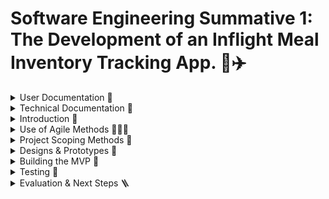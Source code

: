 # Software Engineering Summative 1: The Development of an Inflight Meal Inventory Tracking App. 🍔✈️

<details>
<summary>User Documentation 📲</summary>
<br>
  
 ## Getting Started

  Please Click [here](https://elliemartin12.github.io/SE-Sum-1/) To Access The Application

  To log in, please use the following credentials:

  **Username: John_Smith**
  
  **Password: HelloBA123**

  How to use the app:
  1. Click the link log in with the above credentials
  2. View the current inventory of each meal type on the given flight
  3. When a customer orders a meal, click it to decrease its inventory
  4. Monitor stock levels via the colour-coded indicators.

  Please watch the video below for a demo on how to use this app: 
![GIF](https://github.com/EllieMartin12/SE-Sum-1/blob/main/assets/App%20Demo.gif)

  ## App Features
  1. A User Log-in Page
  2. A Meal Inventory Tracking View

 ## Requirements
 When using the app, please ensure you are viewing on your desktop or mobile and have an internet connection. 

 ## Troubleshooting
 Problem: "The app layout looks broken!"
 Solution: Please ensure you are viewing in Google Chrome 

 ## FAQs
 **Q: Where can I give you my feedback?**
 A: Simply click on the feedback form link in the app to log your comments, and we will respond shortly 😊

</details>
  
<details>
<summary>Technical Documentation 🔧</summary>
<br>

## Project Structure
The repository comprises of the following key components:

- **`assets/`:** Directory containing all images and GIFs
  
**Login Page**
- **`index.html`:** HTML code for login page

- **`index.css`:** CSS code for login page

- **`index.js`:** JavaScript code for login page

- **`index.test.js`:** JavaScript code to test functionality of login page

**Dashboard Page**
- **`dashboard.html`:** HTML code for dashboard 

- **`dashboard.css`:** CSS code for dashboard 

- **`dashboard.js`:** JavaScript code for dashboard 

- **`dashboard.test.js`** JavaScript code to test functionality of dashboard

  ## Set Up

  **Prequisites**:
  - Node.js v16 or later
  - npm
  - Jest
    
  To set up the project locally:

  1. **Clone the Repository**
     
     ```bash
     git clone https://github.com/EllieMartin12/SE-Sum-1.git
     ```
  2. **Install Dependencies**

     ```bash
     npm install
     npm install --save-dev jest
     ```
  

  ## Testing
  This project uses Jest for unit testing, specified in `package.json`. To run the unit tests:

  ```bash
  npm test
  ```

 
     

</details>
  

<details>
<summary>Introduction 📝 </summary>
<br>
The oligopolistic nature of the modern airline industry intensifies competition amongst its most dominant firms, making them interdependent on one another, and bringing about the need for strategic behaviour. As various airlines fly the same routes, product differentiation can only occur via customer experience. Hence, in such an environment, it’s crucial to maintain a high customer satisfaction (CSAT) to not only increase customer retention but to improve brand image, attracting new customers and increasing the airlines market power. Subsequently, establishing loyalty in customers enables a shift towards more inelastic prices, further increasing revenue. 

One aspect of customer experience requiring improvement is catering. Whilst the meals themselves consistently receive high feedback, the coordination of service on board is poor. Currently, cabin crew manually check which meals are on offer, and the abundance of each, creating opportunity for miscounting and miscommunication between colleagues. Too often are passengers promised meals which are out of stock, served cold food, or not had options explained clearly. 

Consequently, this project aims to develop an app that’ll enable cabin crew to view and edit real-time meal inventory statuses. With stock levels available at a glance, the need to consult colleagues or rummage through trolleys is eliminated. This will empower them to offer meal choices with greater accuracy, ensuring they can uphold their commitments to passengers, and serve more people faster, boosting CSAT for the airline. 
</details>

<details>
<summary>Use of Agile Methods 🏃‍♀️‍➡️ </summary>
<br>
The agile philosophy is the ability to create and respond to change. This approach was formally introduced in 2001 with the creation of the symbolic Agile Manifesto, which emphasises flexibility, collaboration and iterative progress. 

Agile techniques have been hugely successful in the software development industry, revolutionising project delivery. By fostering collaboration, adaptability and faster times-to-market, companies worldwide are experiencing enhanced productivity and customer satisfaction. This widespread adoption of the technique underscores agile’s effectiveness in driving innovation, helping companies establish a competitive edge. 

Hence, for this project, I’ll be embracing the agile framework to help produce a more user-centric solution, within a culture of teamwork and continuous user feedback. Unlike the traditional waterfall approach, agile’s iterative nature ensures incremental delivery of value, providing a simple, immediate solution that’ll be iteratively improved. Meanwhile, the value from a more linear approach is delayed until it’s end – a risk that could be costly if this final product has misaligned deliverables with the stakeholders.

To implement agile principles in the project, I have utilised GitHub as a project management tool. Here, project workload is broken down into manageable tickets (issues). These issues have then been logged into sprints, providing a structured timeline for the project. By planning value delivery at the end of each sprint, I can ensure the project remains focused. Issues are also tracked via KanBan boards, providing a visual representation of task progression. In the workplace, this maintains transparency and clarity across the team, allowing bottlenecks to be clearly identified and stakeholders to remain updated on the apps progress. 

Below is an example of a retrospective carried out at the end of sprint 1.  This creates space to reflect on progress, discuss working habits and set targets for the next sprint. All of which continuously shape the team into more efficient software developers, and hence leads to the production of a more successful product.
</details>
  
<details>
<summary>Project Scoping Methods 🧐 </summary>
<br>
Design thinking is a user-centred approach to innovation that establishes effective business models by focusing on the needs of people. These methods allow developers a deep understanding to the needs and challenges their stakeholders face, sparking creative solutions in early stages of design, and resulting in a highly functional product. Adopting this approach for the meal inventory app ensures the design is supplemented by a mindset that’ll constantly assess its viability. 

In particular, design thinking involves empathising with stakeholders to understand their workflows, habits and frustrations. Hence, following some user research, the image below portrays an empathy map. This collaborative visualisation articulates our target user’s (cabin crew) environment, which can be mapped to formulate the requirements of our app, and aid future decision making: 

![Meal Inventory App - Project Scoping: EMPATHY MAP](https://github.com/user-attachments/assets/bb7bc84d-9c31-4929-a737-e8bec288d5a3)
_Figure 1: An empathy map created in Miro. A link to the Miro Board can be found here:_ [View Miro Board](https://miro.com/app/board/uXjVLyuCzXA=/?share_link_id=371914488981)

As shown, the app’s target persona manages numerous responsibilities, from ensuring safety and security to delivering exceptional customer service, all within a tight, crowded workspace. The fast-paced, noisy environment, coupled with the pressure of customer demands, could easily overwhelm crew members, complicating tasks like meal inventory tracking or communicating with colleagues. 

In the ideation phase, these pains and gains translate into key requirements for the app: it must be simple, intuitive and stress-free to use, seamlessly synchronising across devices to reduce reliance on verbal communication amongst staff. Insights from the empathy map further highlight the priority of these requirements, outlined in the diagram below: 

![Meal Inventory App - Project Scoping: PROJECT REQUIREMENTS](assets/Meal%20Inventory%20App%20-%20Project%20Scoping%20PROJECT%20REQUIREMENTS.jpeg)
_Figure 2: The functional and non-functional requirements of the project, as identified from the empathy map findings, prioritised (created in Miro). A link to the Miro Board can be found here:_ [View Miro Board](https://miro.com/app/board/uXjVLyuCzXA=/?share_link_id=371914488981)

We can conclude the highest priority is to deliver an app with a simple inventory view, and editing functionality. Next, the focus should shift to enhancing the usability and accessibility through colour coding, visualisations and multi-language support. In the long term, the app brings potential to expand its audience to include caterers and managers in the airline, offering insights into product demand. This would enable the company to make informed decisions about supplier partnerships and meal loading quantities, better aligning onboard availability to passenger preferences. These improvements would not only minimise waste – supporting the airline's net carbon zero sustainability goal, but also enhance customer satisfaction and retention. 

These requirements are structured using a Now, Next, Later framework, offering clear expectations, success criteria, and a roadmap for the project’s future development. This also helps shape the components of each sprint when project planning: 

![Meal Inventory App - Project Scoping: NOW NEXT LATER](assets/Meal%20Inventory%20App%20-%20Project%20Scoping%20NOW%20NEXT%20LATER.jpeg)
_Figure 3: A 'Now, Next, Later' visual to portray how and when the  prioritised requirements for the app will be met (created in Miro). A link to the Miro Board can be found here:_ [View Miro Board](https://miro.com/app/board/uXjVLyuCzXA=/?share_link_id=371914488981)
</details>
  
<details>
<summary>Designs & Prototypes 🎨</summary>
<br>
Design bridges the gap between conceptual ideas and functional application. Physical models such as mock-ups and prototypes allow developers to visualise and test their ideas before building the final product. This not only facilitates valuable user feedback, but also mitigates the risk of investing extensive resources into a design that may prove unsuccessful. 
Therefore, I first took initial ideas and sketched a low-fidelity prototype. This isn’t faithful to details of the look, feel and behaviour of the app, but rather gives a high-level abstract view of the intended design, which (at this point) is subject to change: 

![Lo-fi Design](https://github.com/EllieMartin12/SE-Sum-1/blob/EllieMartin12-Prototype/LO-FI%20Design.jpg) 


_Figure 4: An initial, low fidelity sketch of the app._

As shown, the low-fi design indicates a clear, user-friendly design. Equipped with a straightforward login page, the app will then transition to an inventory tracker where meal counts are logically and visually shown. The use of colours helps differentiate between meals, enhancing usability, whilst pie charts allow data to be interpreted at a glance.

After presenting this sketch to stakeholders and receiving positive feedback, I progressed to creating a more high-fidelity wireframe using Figma (Figure 5). This tool delivers an interactive, digital prototype, enabling me to reach a high degree of precision that aligns with the functional objectives of the app. By stimulating user experience (UX), developers are provided with a clear vision of the end goal throughout the coding process, whilst stakeholders can explore and evaluate how the final product will behave and respond to their inputs, fostering a deeper understanding and stronger alignment with user expectations.

![Figma Screen](https://github.com/user-attachments/assets/af938082-93b7-4713-8d5a-4e42110211c1)
_Figure 5: A high fidelity prototype of the app, developed in Figma. A Link to this design can be found here:_ [View Figma Design ](https://www.figma.com/proto/4e4nEptFLp7OykTWSjwz27/SE-Summative-1?node-id=601-9&t=YuXhqKT2aP9C4IYl-1)

As illustrated, multiple views have been designed to showcase the apps appearance and functionality, meeting many of the goals outlined above. 

1. The login page includes fields for the username and password, with serval variants to simulate how these text boxes will dynamically appear at different stages of the UX. Additionally, the login page features a “Change Language” button which, when clicked, opens a language selector pop-up, catering for the worldwide placement of cabin crew. For users encountering login difficulties, a call-to-action button directs them to a form to report issues (Figure 6). 

<img width="529" alt="image" src="https://github.com/user-attachments/assets/2d5478dc-4fc2-4c1c-a570-d7e9fb1ede20" />

_Figure 6: To improve user experience, a form has been created where cabin crew can log issues they're experiencing, particularly with logging in. To view the form, click here:_ [View Issue Tracking Form](https://forms.office.com/Pages/ResponsePage.aspx?id=gcLuqKOqrk2sm5o5i5IV5yjSGYWQRBdPi8-BeaKCHhZURTUxT0EzQ0swODdGUEtSVkk4NzNTNkYzUS4u)

2. Upon logging in, the dashboard provides an intuitive overview of meal inventory, aligned with common reading habits. Content is arranged in order of decreasing significance, guiding the viewers’ attention towards the most critical information, and hence allowing crew to easily scan and interpret the data quickly (a key requirement for our ‘on-the-go’, busy persona). E.g., key information such as date and flight number are prominently displayed at the top, allowing crew to ensure the app is up-to-date. The rest of the content includes example meal options which’ll be expressed as clickable buttons to automatically subtract one from inventory. Inventory levels are then displayed in large, bold numbers, with a green-red colour scheme that visually reflects remaining quantities.

3. To enhance accessibility, the dashboard will include a colour vision deficiency (CVD) mode, activated via the “CVD Friendly” button. This inclusivity ensures the app is usable and effective for all users, regardless of visual impairments. 

4. Building on the low-fi design, this prototype introduces a third view, containing functionality for users to add inventory, addressing the scenario in which additional meals are loaded unexpectedly, or crew mistakenly miscount inventory. On this page, users will also be able to seamlessly switch between flights (updating the app with each shift). Finally, a feedback link at the bottom provides an avenue for crew to share their ideas, insights and criticisms, encouraging continuous improvement, and ensuring the app remains user-centric throughout its development (utilising the design thinking approach) (Figure 7). 

<img width="496" alt="image" src="https://github.com/user-attachments/assets/d79f447b-092c-4507-a331-d3dfdba0ba04" />

_Figure 7: A vital part of the iterative development process is continuous feeddback. Hence, the prototype includes a form where users can express their likes and dislikes on the product. To view the form, click here:_ [View Feedback Form](https://forms.office.com/Pages/ResponsePage.aspx?id=gcLuqKOqrk2sm5o5i5IV5yjSGYWQRBdPi8-BeaKCHhZUMldFRlVZUzdZTVBXMFI0S1MzUTdIRzBLTy4u)

Using Figma’s previewing ability, the following GIF demonstrates the app prototype, displaying how the final product will appear on mobiles: 

![GIF](https://github.com/EllieMartin12/SE-Sum-1/blob/EllieMartin12-Prototype/Figma%20Design%20x1.5.gif)

_Figure 8: A GIF demonstration of the Apps Prototype. To view this in video form (which is also slightly slower), please click here:_ [DropBox Link to Video](https://www.dropbox.com/scl/fi/dmtddlj5gvi7umy6c5ta6/App-Prototype-Demo-Figma.mov?rlkey=ghj9ta90h2gkjdgs95zsftwl3&st=f7d4qckz&dl=0)

This prototype acts as a tangible platform for testing and refining functionality, setting a solid foundation for the successful launch of the application. Without which, we risk misaligned visions, poor usability, and wasted time and costs to the company. 
</details>
  
<details>
<summary>Building the MVP 🚀</summary>
<br>
  
  ### What is the MVP?
  
This is the minimum viable product: the simplest version of the app possible, that’ll attract users and add business value. By leveraging insights gained through the empathy and project scoping phases above, the features of the MVP could be defined. Hence, this would simply consist of a log in page (with a company-wide log in), as well as the ability to view and decrease inventory of meals on board a particular flight. In future iterations, the app will evolve to become more inclusive and insightful by scaling to more flights, storing data to be used for corporate insights, and adding additional functionality as outlined by the "Next" and "Later" sections of the framework above.

### Coding Process

Firstly, I wrote the CSS and HTML for the user-log in page. Each of these are foundational building blocks to any web app: HTML gives the structure and content of the view, whilst CSS makes the app more visually appealing by defining its style. Next, Javascript is used to make the app more dynamic and functional. Here, I added user authentication and user interaction handling (e.g., ensuring buttons are clickable and login details are processed). I chose a modular approach to ease the debugging and maintainability of the code later on: 

First, valid credentials are defined, and an event listener is added to handle the submission process, ensuring a smooth UX:
```
function setupLogin(formElement) {
  // Define valid credentials
  const validUsername = "John_Smith";
  const validPassword = "HelloBA123";

  formElement.addEventListener("submit", function (event) {
      event.preventDefault();
      console.log("Form submitted");
```

The code then trims any whitespace and logs the username and password for testing purposes:
```
/ Get user inputs, trimming any whitespace
      const username = document.getElementById("username").value.trim();
      const password = document.getElementById("password").value.trim();
      console.log("Username:", username); // Log the username input
      console.log("Password:", password); // Log the password input
```

Next, a helper function ‘validateCredentials’ encapsulates the logic for checking the username and password against the predefined valid ones. This function returns a Boolean variable to indicate if the user entered the correct details, and an error message should it be necessary.
```
// Call the validate credentials function, along with the user inputs
      const validationResult = validateCredentials(username, password, validUsername, validPassword);
      
      // Log validation result
      console.log("Validation Result:", validationResult);
```

Error handling is a vital part of the development process to ensure clarity for the user, maintaining a user-centric approach to building the app. Hence, I used DOM manipulation to then display targeted error messages, and inform the user of a successful login:
```
// Handle validation results:
      // If valid, alert the user 'login successful' and redirect to dashboard view
      if (validationResult.isValid) {
          alert("Login successful!");
          window.location.href = "dashboard.html"; // Redirect to dashboard
      } else {
          // If invalid, show the corresponding error message
          if (validationResult.errorMessage === "Invalid username") {
              document.getElementById("usernameError").innerText = validationResult.errorMessage;
              document.getElementById("usernameError").style.display = "block";
          } else if (validationResult.errorMessage === "Invalid password") {
              document.getElementById("passwordError").innerText = validationResult.errorMessage;
              document.getElementById("passwordError").style.display = "block";
          } else {
              document.getElementById("credentialsError").innerText = validationResult.errorMessage;
              document.getElementById("credentialsError").style.display = "block";
          }
          console.log(validationResult.errorMessage); // Log error message
      }
```

![Final Log in Page](https://github.com/user-attachments/assets/4f728530-d77c-47e2-8a93-fe0116352296)
_Figure 9: The Finished Log in Page For The MVP_

Once security was in place, focus shifted towards building a basic inventory tracker. Figure 10 indicates how several iterations of the interface were built. The first included several bugs such as a fixed date and lack of styling, whilst the second brought colour, better fulfilling the requirements of the app. The final version builds upon the MVP by starting to include some 'Medium' priority requirements (e.g. a feedback form and colour-changing numbers). Again, a modular approach was taken to aid readbility and foster potential collaboration. 
![image](https://github.com/user-attachments/assets/af5b979a-1f95-493e-9291-5e3398010aee)
_Figure 10: The incremental development of the dashboard view_

Firstly, the `setCurrentDate` function ensures the current date is always displayed at the top of the page using the `toLocaleDateString()` method. 
```
function setCurrentDate(dateElement) {
    const currentDate = new Date();
    const options = { weekday: 'long', day: 'numeric', month: 'long', year: 'numeric' };
    dateElement.textContent = currentDate.toLocaleDateString('en-UK', options);
}
```

Next, an example meal inventory is hard coded: something that’ll need to be made more robust when scaling to more flights. 

```
let chickenCount = 6;
let spaghettiCount = 11;
```

The `updateMealCount` function then handles user interaction when clicking on a meal, ensuring the inventory decreases by 1. If the count reaches 0, the button is then disabled via `disableButton`:
```
function updateMealCount(mealType, countElement, buttonElement) {
    let count = mealType === 'chicken' ? chickenCount : spaghettiCount;

    if (count > 0) {
        count--; // Decrement the count

        // Update the count based on the meal type
        if (mealType === 'chicken') {
            chickenCount = count;
        } else {
            spaghettiCount = count;
        }

        // Update the text content of the count element
        countElement.textContent = count;

        // Set the color based on the count
        setColourBasedOnCount(countElement, count);

        // Disable button if count reaches zero
        if (count === 0) {
            disableButton(buttonElement);
        }
    }
}

// 4. CREATE A FUNCTION TO DISABLE THE BUTTON WHEN THE MEAL COUNT REACHES ZERO
function disableButton(buttonElement) {
    buttonElement.disabled = true;
    buttonElement.style.backgroundColor = '#ccc';
    buttonElement.style.cursor = 'not-allowed';
}
```

The `setColourBasedOnCount` function then adjusts the colour of the number dyanaimcally, using a gradient from green (to indicate high inventory) to red (low inventory). These colours give users a visual cue about how many meals are left, further improving UX. 

```
function setColourBasedOnCount(countElement, count) {
    // Define thresholds
    const maxCount = 15; // Maximum count

    // Calculate the color based on the count
    const green = Math.round((count / maxCount) * 255); // Calculate green value
    const red = Math.round(((maxCount - count) / maxCount) * 255); // Calculate red value
    const orange = Math.round(((count - 5) / 5) * 255); // Calculate orange value for mid count

    // Set the color based on the thresholds
    if (count > 10) { // Green
        countElement.style.color = `rgb(0, ${green}, 0)`; // Green to yellow
    } else if (count > 5) { // Orange
        countElement.style.color = `rgb(${red}, ${orange}, 0)`; // Orange
    } else { // Red
        countElement.style.color = `rgb(${red}, 0, 0)`; // Red
    }
}
```

Finally, the `initialiseDashboard` function is used to call all functions, tieing everything together:

```
function initialiseDashboard(dateElement, chickenBtn, spaghettiBtn, chickenCountElement, spaghettiCountElement) {
    setCurrentDate(dateElement);

    // Set initial colors based on the initial counts
    setColourBasedOnCount(chickenCountElement, chickenCount);
    setColourBasedOnCount(spaghettiCountElement, spaghettiCount);

    chickenBtn.addEventListener('click', () => {
        console.log('Chicken button clicked'); // Debugging log
        updateMealCount('chicken', chickenCountElement, chickenBtn);
    });
    spaghettiBtn.addEventListener('click', () => {
        console.log('Spaghetti button clicked'); // Debugging log
        updateMealCount('spaghetti', spaghettiCountElement, spaghettiBtn);
    });
}
```
</details>
  
<details>
<summary>Testing 🧪</summary>
<br>
Testing is a critical phase of the software development lifecycle (SDLC), serving as the backbone for delivering high-quality, reliable and maintainable applications. It ensures the app performs as intended, aliging with its functional and non-functional requirements, whilst also checking the code is of high standard, adhering to best practices. This minimises the risks of creating an inefficient app, wasting resources and harming the airline’s reputation. 

Utilising Test-Driven Development (TDD) principles using Jest enabled a more iterative and agile workflow. Hence, app development, unit test creation and refactoring formed a cycle that outputted a reliable and robust codebase, which can be smoothly scaled to house more flights in future iterations. 

Firstly, I conducted static analysis to eliminate unused variables, neaten syntax and add comments: all of which will enable the code to reach a higher degree of reusability and developer confidence. Next, I leveraged unit tests to simulate various real-world scenarios, verifying edge cases and ensuring the functionality of each page behaved as expected. By continuously running these tests, I could make incremental changes confidently, knowing existing features could remain unaffected. 

### Login Page Unit Tests

1. A simple smoke test confirms Jest is operational:

```
test("basic test", () => {
    expect(2 + 6).toBe(8);
});
```

2. The following tests validate the functionality of the login page, ensuring the credential validation function adheres to expectations. Several combinations of correct and incorrect usernames and passwords are tested to minimise future unexpected behaviour, as well as guarantee security assurance. As an airline, maintaining security is paramount to avoid malicious exploitations.

```
/* 2. TESTING POSSIBLE INPUT USERNAMES AND PASSWORDS */

// Import the function to test from index.js
const { validateCredentials } = require("./index.js");

// Test 1: Ensure that the valid username and password work
test("Valid Username & Password", () => {
    const { isValid, errorMessage } = validateCredentials("John_Smith", "HelloBA123", "John_Smith", "HelloBA123");
    expect(isValid).toBe(true);
    expect(errorMessage).toBe("");
});

// Test 3: Check an invalid password doesn't work, despite the correct username
test("Invalid Username", () => {
    const { isValid, errorMessage } = validateCredentials("wrongUsername", "HelloBA123", "John_Smith", "HelloBA123");
    expect(isValid).toBe(false);
    expect(errorMessage).toBe("Invalid Username or Password");
});

// Test 3: Check an invalid password doesn't work, despite the correct username
test("Invalid Password", () => {
    const { isValid, errorMessage } = validateCredentials("John_Smith", "wrongPassword", "John_Smith", "HelloBA123");
    expect(isValid).toBe(false);
    expect(errorMessage).toBe("Invalid Username or Password");
});

// Test 4: Ensure that the credential validation is case sensitive
test("Lower Case Credentials", () => {
    const { isValid, errorMessage } = validateCredentials("john_smith", "HelloBA123", "John_Smith", "HelloBA123");
    expect(isValid).toBe(false);
    expect(errorMessage).toBe("Invalid Username or Password");
});
```

### Dashboard Page Unit Tests

1. Another smoke test:
```
   test("basic test", () => {
    expect(2 + 6).toBe(8);
});
```

2. This test validates the `setCurrentDate` function. An accurate, well displayed date boosts UX, installing trust in app data.
```
test("Correct Date Displayed", () => {
        // Create a mock element for the date
        const mockDateElement = { textContent: "" };
        // Call the function with the mocked element
        setCurrentDate(mockDateElement);

        // Get today's date in the expected format
        const currentDate = new Date();
        const options = { weekday: 'long', day: 'numeric', month: 'long', year: 'numeric' };
        const expectedDate = currentDate.toLocaleDateString('en-UK', options);

        // Validate if the date was returned correctly
        expect(mockDateElement.textContent).toBe(expectedDate);
    });
```

 3. Validate `updateMealCount` function, which dynamically manages meal inventory. Here, I check the meal count decreases each time the functions triggered (when the button is clicked). It also checks the button is only disabled when count reaches 0, and that colours correctly change to grant visual feedback to users. 

```
test("Update Meal Count - Chicken", () => {
        // Mock elements for count and button
        const mockCountElement = { 
            textContent: "6", 
            style: {} // Add a style object here
        };
        const mockButtonElement = { 
            disabled: false, 
            style: { backgroundColor: "", cursor: "" } 
        };
    
        // Call the function with mocked elements
        updateMealCount('chicken', mockCountElement, mockButtonElement);
    
        // Verify the count is decremented
        expect(mockCountElement.textContent).toBe(5); // Note: textContent should be a string
        // Verify the button is still enabled
        expect(mockButtonElement.disabled).toBe(false);
    
        // Verify the color has been set based on the count
        expect(mockCountElement.style.color).toBe("rgb(170, 0, 0)"); // Adjust this value based on the expected color
    });
```

  This comprehensive testing stratedgy ensures the app's core functionality is reliable and secure, producing a seamless UX for stakeholders. As the app continues development, several additional tests could be implemented to maintain its efficiency. For example, stress and load testing and evaluate the apps performance during high traffic, as well as integration testing to establish the apps capability of live-updates. 
  




</details>

<details>
<summary>Evaluation & Next Steps 🪜 </summary>
<br>

</details>





